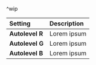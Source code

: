 ^wip

| Setting         | Description |
| :-------------- | :---------- |
| **Autolevel R** | Lorem ipsum |
| **Autolevel G** | Lorem ipsum |
| **Autolevel B** | Lorem ipsum |
